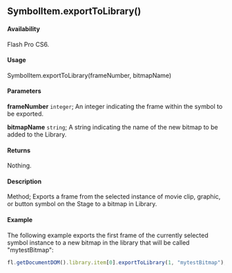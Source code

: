 ## SymbolItem.exportToLibrary()

#### Availability

Flash Pro CS6.

#### Usage

SymbolItem.exportToLibrary(frameNumber, bitmapName)

#### Parameters

**frameNumber** `integer`; An integer indicating the frame within the symbol to be exported.

**bitmapName** `string`; A string indicating the name of the new bitmap to be added to the Library.

#### Returns

Nothing.

#### Description

Method; Exports a frame from the selected instance of movie clip, graphic, or button symbol on the Stage to a bitmap in Library.

#### Example

The following example exports the first frame of the currently selected symbol instance to a new bitmap in the library that will be called "mytestBitmap":

```javascript
fl.getDocumentDOM().library.item[0].exportToLibrary(1, "mytestBitmap");
```
